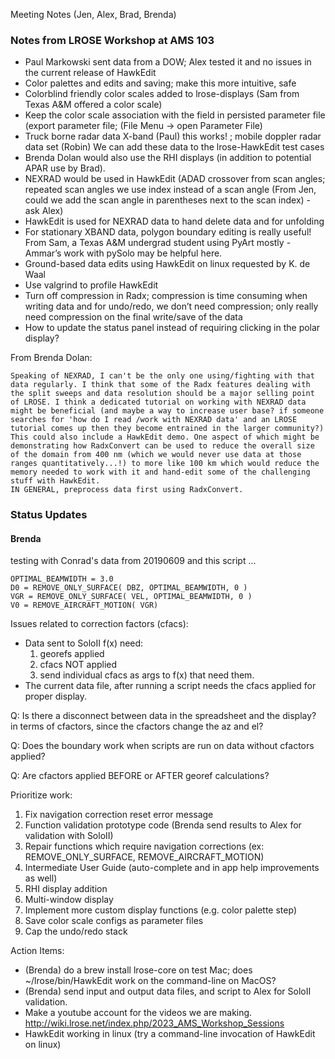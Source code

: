 Meeting Notes (Jen, Alex, Brad, Brenda)

### Notes from LROSE Workshop at AMS 103

* Paul Markowski sent data from a DOW; Alex tested it and no issues in the current release of HawkEdit
* Color palettes and edits and saving; make this more intuitive, safe
* Colorblind friendly color scales added to lrose-displays (Sam from Texas A&M offered a color scale)
* Keep the color scale association with the field in persisted parameter file (export parameter file; (File Menu -> open Parameter File)
* Truck borne radar data X-band (Paul) this works! ; mobile doppler radar data set (Robin) We can add these data to the lrose-HawkEdit test cases
* Brenda Dolan would also use the RHI displays (in addition to potential APAR use by Brad).
* NEXRAD would be used in HawkEdit (ADAD crossover from scan angles; repeated scan angles we use index instead of a scan angle (From Jen, could we add the scan angle in parentheses next to the scan index)  - ask Alex)
* HawkEdit is used for NEXRAD data to hand delete data and for unfolding 
* For stationary XBAND data,  polygon boundary editing is really useful!  From Sam, a Texas A&M undergrad student using PyArt mostly - Ammar’s work with pySolo may be helpful here.
* Ground-based data edits using HawkEdit on linux requested by K. de Waal
* Use valgrind to profile HawkEdit
* Turn off compression in Radx; compression is time consuming when writing data and for undo/redo, we don’t need compression; only really need compression on the final write/save of the data
* How to update the status panel instead of requiring clicking in the polar display?

From Brenda Dolan:
```
Speaking of NEXRAD, I can't be the only one using/fighting with that data regularly. I think that some of the Radx features dealing with the split sweeps and data resolution should be a major selling point of LROSE. I think a dedicated tutorial on working with NEXRAD data might be beneficial (and maybe a way to increase user base? if someone searches for 'how do I read /work with NEXRAD data' and an LROSE tutorial comes up then they become entrained in the larger community?) 
This could also include a HawkEdit demo. One aspect of which might be demonstrating how RadxConvert can be used to reduce the overall size of the domain from 400 nm (which we would never use data at those ranges quantitatively...!) to more like 100 km which would reduce the memory needed to work with it and hand-edit some of the challenging stuff with HawkEdit.
IN GENERAL, preprocess data first using RadxConvert.
```

### Status Updates
#### Brenda
testing with Conrad's data from 20190609 and this script ...
```
OPTIMAL_BEAMWIDTH = 3.0
D0 = REMOVE_ONLY_SURFACE( DBZ, OPTIMAL_BEAMWIDTH, 0 )
VGR = REMOVE_ONLY_SURFACE( VEL, OPTIMAL_BEAMWIDTH, 0 )
V0 = REMOVE_AIRCRAFT_MOTION( VGR)
```

Issues related to correction factors (cfacs):
* Data sent to SoloII f(x) need:
    1. georefs applied
    2. cfacs NOT applied
    3. send individual cfacs as args to f(x) that need them.
* The current data file, after running a script needs the cfacs applied for proper display.


Q: Is there a disconnect between data in the spreadsheet and the display? in terms of cfactors, since the cfactors change the az and el?


Q: Does the boundary work when scripts are run on data without cfactors applied?


Q: Are cfactors applied BEFORE or AFTER georef calculations?


Prioritize work: 

1. Fix navigation correction reset error message
2. Function validation prototype code (Brenda send results to Alex for validation with SoloII)
3. Repair functions which require navigation corrections (ex: REMOVE_ONLY_SURFACE, REMOVE_AIRCRAFT_MOTION)
4. Intermediate User Guide (auto-complete and in app help improvements as well)
5. RHI display addition
6. Multi-window display
7. Implement more custom display functions (e.g. color palette step)
8. Save color scale configs as parameter files
9. Cap the undo/redo stack

Action Items:
* (Brenda) do a brew install lrose-core on test Mac; does ~/lrose/bin/HawkEdit work on the command-line on MacOS?
* (Brenda) send input and output data files, and script to Alex for SoloII validation.
* Make a youtube account for the videos we are making.  http://wiki.lrose.net/index.php/2023_AMS_Workshop_Sessions
* HawkEdit working in linux (try a command-line invocation of HawkEdit on linux)
